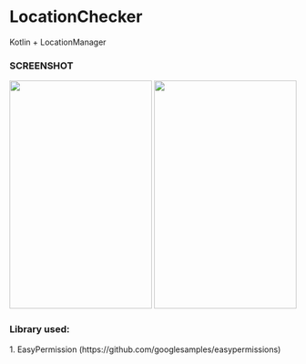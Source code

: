 # LocationChecker
Kotlin + LocationManager<br>
<h3>SCREENSHOT</h3>
<img src="https://image.ibb.co/hiKvOV/Screen-Shot-2018-11-13-at-15-40-58.png" height="400" width="250"/>
<img src="https://image.ibb.co/dGkDAA/Screen-Shot-2018-11-13-at-15-42-06.png" height="400" width="250"/>
<h3>Library used:</h3>
1. EasyPermission (https://github.com/googlesamples/easypermissions)
